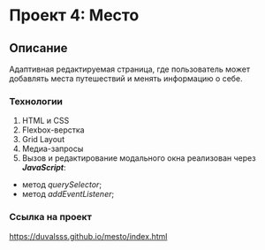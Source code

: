 
# Проект 4: Место

## Описание 

Адаптивная редактируемая страница, где пользователь может добавлять места путешествий и менять информацию о себе.

### Технологии 

1. HTML и CSS
2. Flexbox-верстка
3. Grid Layout
4. Медиа-запросы 
5. Вызов и редактирование модального окна реализован через **_JavaScript_**:
  * метод _querySelector_;
  * метод _addEventListener_;

### Ссылка на проект 

https://duvalsss.github.io/mesto/index.html
